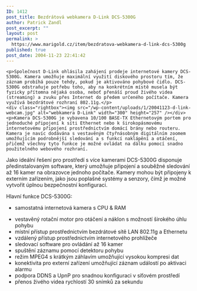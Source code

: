 ```yaml
---
ID: 1412
post_title: Bezdrátová webkamera D-Link DCS-5300G
author: Patrick Zandl
post_excerpt: ""
layout: post
permalink: >
  https://www.marigold.cz/item/bezdratova-webkamera-d-link-dcs-5300g
published: true
post_date: 2004-11-23 22:41:42
---
```

	<p>Společnost D-Link ohlásila zahájení prodeje internetové kamery DCS-5300G. Kamera umožňuje maximální využití diskového prostoru tím, že záznam probíhá pouze tehdy, pokud je aktivováno pohybové čidlo. DCS-5300G odstraňuje potřebu toho, aby na konkrétním místě musela být fyzicky přítomna nějaká osoba, neboť přenáší proud živého videa (streaming) a zvuku přes Internet do předem určeného počítače. Kamera využívá bezdrátové rozhraní 802.11g.</p>
	<div class="rightbox"><img src="/wp-content/uploads/1/20041123-d-link-webcam.jpg" alt="webkamera D-Link" width="300" height="257" /></div>
	<p>Kamera DCS-5300G je vybavena 10/100 BASE-TX Ethernetovým portem pro jednoduché připojení k síti Ethernet nebo k širokopásmovému internetovému připojení prostřednictvím domácí brány nebo routeru. Kamera je navíc dodávána s vestavěným čtyřnásobným digitálním zoomem umožňujícím podrobnější sledování a s funkcí naklápění a otáčení, přičemž všechny tyto funkce je možné ovládat na dálku pomocí snadno použitelného webového rozhraní.  
Jako ideální řešení pro prostředí s více kamerami DCS-5300G disponuje předinstalovaným software, který umožňuje připojení a souběžné sledování až 16 kamer na obrazovce jednoho počítače. Kamery mohou být připojeny k externím zařízením, jako jsou poplašné systémy a senzory, čímž je možné vytvořit úplnou bezpečnostní konfiguraci. </p>
	<p>Hlavní funkce DCS-5300G:</p>
	<ul>
	<li>samostatná internetová kamera s CPU &amp; RAM
</li>
	<li>vestavěný rotační motor pro otáčení a náklon s možností širokého úhlu pohybu 
</li>
	<li>místní přístup prostřednictvím bezdrátové sítě LAN 802.11g a Ethernetu
</li>
	<li>vzdálený přístup prostřednictvím internetového prohlížeče 
</li>
	<li>sledovací software pro ovládání až 16 kamer 
</li>
	<li>spuštění záznamu pomocí detektoru pohybu 
</li>
	<li>režim MPEG4 s krátkým záhlavím umožňující vysokou kompresi dat 
</li>
	<li>konektivita pro externí zařízení umožňující záznam událostí po aktivaci alarmu 
</li>
	<li>podpora DDNS a UpnP pro snadnou konfiguraci v síťovém prostředí 
</li>
	<li>přenos živého videa rychlostí 30 snímků za sekundu</li>
	</ul>
	
</p>